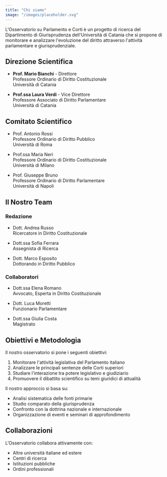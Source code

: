 ```yaml
---
title: "Chi siamo"
image: "/images/placeholder.svg"
---
```


L'Osservatorio su Parlamento e Corti è un progetto di ricerca del Dipartimento di Giurisprudenza dell'Università di Catania che si propone di monitorare e analizzare l'evoluzione del diritto attraverso l'attività parlamentare e giurisprudenziale.

## Direzione Scientifica

- **Prof. Mario Bianchi** - Direttore  
  Professore Ordinario di Diritto Costituzionale  
  Università di Catania

- **Prof.ssa Laura Verdi** - Vice Direttore  
  Professore Associato di Diritto Parlamentare  
  Università di Catania

## Comitato Scientifico

- Prof. Antonio Rossi  
  Professore Ordinario di Diritto Pubblico  
  Università di Roma

- Prof.ssa Maria Neri  
  Professore Ordinario di Diritto Costituzionale  
  Università di Milano

- Prof. Giuseppe Bruno  
  Professore Ordinario di Diritto Parlamentare  
  Università di Napoli

## Il Nostro Team

### Redazione
- Dott. Andrea Russo  
  Ricercatore in Diritto Costituzionale

- Dott.ssa Sofia Ferrara  
  Assegnista di Ricerca

- Dott. Marco Esposito  
  Dottorando in Diritto Pubblico

### Collaboratori
- Dott.ssa Elena Romano  
  Avvocato, Esperta in Diritto Costituzionale

- Dott. Luca Moretti  
  Funzionario Parlamentare

- Dott.ssa Giulia Costa  
  Magistrato

## Obiettivi e Metodologia

Il nostro osservatorio si pone i seguenti obiettivi:

1. Monitorare l'attività legislativa del Parlamento italiano
2. Analizzare le principali sentenze delle Corti superiori
3. Studiare l'interazione tra potere legislativo e giudiziario
4. Promuovere il dibattito scientifico su temi giuridici di attualità

Il nostro approccio si basa su:

- Analisi sistematica delle fonti primarie
- Studio comparato della giurisprudenza
- Confronto con la dottrina nazionale e internazionale
- Organizzazione di eventi e seminari di approfondimento

## Collaborazioni

L'Osservatorio collabora attivamente con:

- Altre università italiane ed estere
- Centri di ricerca
- Istituzioni pubbliche
- Ordini professionali 